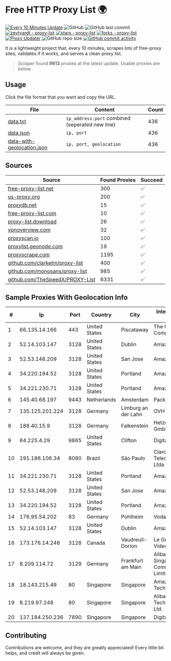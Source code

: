 
# Free HTTP Proxy List 🌍

[![Every 10 Minutes Update](https://github.com/mertguvencli/http-proxy-list/actions/workflows/main.yml/badge.svg?branch=main)](https://github.com/mertguvencli/http-proxy-list/actions/workflows/main.yml)
![GitHub](https://img.shields.io/github/license/mertguvencli/http-proxy-list)
![GitHub last commit](https://img.shields.io/github/last-commit/mertguvencli/http-proxy-list)
[![zevtyardt - proxy-list](https://img.shields.io/static/v1?label=zevtyardt&message=proxy-list&color=blue&logo=github)](https://github.com/zevtyardt/proxy-list "Go to GitHub repo")
[![stars - proxy-list](https://img.shields.io/github/stars/zevtyardt/proxy-list?style=social)](https://github.com/zevtyardt/proxy-list)
[![forks - proxy-list](https://img.shields.io/github/forks/zevtyardt/proxy-list?style=social)](https://github.com/zevtyardt/proxy-list)
[![Proxy Updater](https://github.com/zevtyardt/proxy-list/workflows/Proxy%20Updater/badge.svg)](https://github.com/zevtyardt/proxy-list/actions?query=workflow:"Proxy+Updater")
![GitHub repo size](https://img.shields.io/github/repo-size/zevtyardt/proxy-list)
[![GitHub commit activity](https://img.shields.io/github/commit-activity/m/zevtyardt/proxy-list?logo=commits)](https://github.com/zevtyardt/proxy-list/commits/main)

It is a lightweight project that, every 10 minutes, scrapes lots of free-proxy sites, validates if it works, and serves a clean proxy list.

> Scraper found **9613** proxies at the latest update. Usable proxies are below.

## Usage

Click the file format that you want and copy the URL.

|File|Content|Count|
|----|-------|-----|
|[data.txt](https://raw.githubusercontent.com/mertguvencli/http-proxy-list/main/proxy-list/data.txt)|`ip_address:port` combined (seperated new line)|436|
|[data.json](https://raw.githubusercontent.com/mertguvencli/http-proxy-list/main/proxy-list/data.json)|`ip, port`|436|
|[data-with-geolocation.json](https://raw.githubusercontent.com/mertguvencli/http-proxy-list/main/proxy-list/data-with-geolocation.json)|`ip, port, geolocation`|436|

## Sources

|Source|Found Proxies|Succeed|
|------|-------------|-------|
|[free-proxy-list.net](https://free-proxy-list.net)|300|✅|
|[us-proxy.org](https://www.us-proxy.org)|200|✅|
|[proxydb.net](http://proxydb.net)|15|✅|
|[free-proxy-list.com](https://free-proxy-list.com/?page=&port=&type%5B%5D=http&type%5B%5D=https&up_time=0&search=Search)|10|✅|
|[proxy-list.download](https://www.proxy-list.download/HTTP)|26|✅|
|[vpnoverview.com](https://vpnoverview.com/privacy/anonymous-browsing/free-proxy-servers)|32|✅|
|[proxyscan.io](https://www.proxyscan.io)|100|✅|
|[proxylist.geonode.com](https://proxylist.geonode.com/api/proxy-list?limit=300&page=1&sort_by=lastChecked&sort_type=desc&protocols=http,https)|19|✅|
|[proxyscrape.com](https://api.proxyscrape.com/v2/?request=displayproxies&protocol=http&timeout=10000&country=all&ssl=all&anonymity=all)|1195|✅|
|[github.com/clarketm/proxy-list](https://raw.githubusercontent.com/clarketm/proxy-list/master/proxy-list-raw.txt)|400|✅|
|[github.com/monosans/proxy-list](https://raw.githubusercontent.com/monosans/proxy-list/main/proxies/http.txt)|985|✅|
|[github.com/TheSpeedX/PROXY-List](https://raw.githubusercontent.com/TheSpeedX/PROXY-List/master/http.txt)|6331|✅|


## Sample Proxies With Geolocation Info

|#|Ip|Port|Country|City|Internet Service Provider|
|-|--|----|-------|----|-------------------------|
|1|66.135.14.166|443|United States|Piscataway|The Constant Company, LLC|
|2|52.14.103.147|3128|United States|Dublin|Amazon.com, Inc.|
|3|52.53.148.209|3128|United States|San Jose|Amazon.com, Inc.|
|4|34.220.194.52|3128|United States|Portland|Amazon.com, Inc.|
|5|34.221.230.71|3128|United States|Portland|Amazon.com, Inc.|
|6|145.40.68.197|9443|Netherlands|Amsterdam|Packet Host, Inc.|
|7|135.125.201.224|3128|Germany|Limburg an der Lahn|OVH SAS|
|8|188.40.15.9|3128|Germany|Falkenstein|Hetzner Online GmbH|
|9|64.225.4.29|9865|United States|Clifton|DigitalOcean, LLC|
|10|191.186.106.34|8080|Brazil|São Paulo|Claro NXT Telecomunicacoes Ltda|
|11|34.221.230.71|3128|United States|Portland|Amazon.com, Inc.|
|12|52.53.148.209|3128|United States|San Jose|Amazon.com, Inc.|
|13|34.220.194.52|3128|United States|Portland|Amazon.com, Inc.|
|14|176.95.54.202|83|Germany|Pohlheim|Vodafone GmbH|
|15|52.14.103.147|3128|United States|Dublin|Amazon.com, Inc.|
|16|173.176.14.246|3128|Canada|Vaudreuil-Dorion|Le Groupe Videotron Ltee|
|17|8.209.114.72|3129|Germany|Frankfurt am Main|Alibaba.com Singapore E-Commerce Private Limited|
|18|18.143.215.49|80|Singapore|Singapore|Amazon Technologies Inc.|
|19|8.219.97.248|80|Singapore|Singapore|Alibaba (US) Technology Co., Ltd.|
|20|137.184.250.236|7890|Singapore|Singapore|DigitalOcean, LLC|



## Contributing

Contributions are welcome, and they are greatly appreciated! Every
little bit helps, and credit will always be given.

